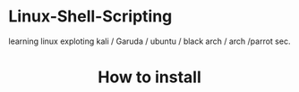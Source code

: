 # Linux-Shell-Scripting
learning linux 
exploting kali / Garuda / ubuntu / black arch / arch /parrot sec.
<br>

<h1 align="center"> How to install </h1>
